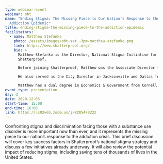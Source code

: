 ```yaml
---
type: webinar-event
webinar: obt
name: "Ending Stigma: The Missing Piece to Our Nation’s Response to the
  Addiction Epidemic"
title: ending-stigma-the-missing-piece-to-the-addiction-epidemic
facilitators:
  - name: Matthew Stefanko
    photo: /assets/images/obt-sat.-3pm-matthew-stefanko.png
    link: https://www.shatterproof.org/
    bio: >
      Matthew Stefanko is the Director, National Stigma Initiative for
      Shatterproof. 

      Before joining Shatterproof, Matthew was the Associate Director for Strategy and Programs at Planned Parenthood Federation of America. There, he worked across functions to develop strategic initiatives aimed at increasing patient access and reducing the impact of health epidemics. Prior to PPFA, Matthew worked in management consulting at McKinsey and Company where he primarily was involved with their public and social sector practices. 

      He also served as the City Director in Jacksonville and Dallas for McKinsey's workforce development nonprofit Generation. Matthew also previously worked in local government at the Baltimore City Health Department where he supported Dr. Leana Wen as her Special Advisor on Opioid Policy.

      Matthew has a dual degree in Economics & Government from Cornell University. He serves on the board of Anabel's Grocery, a nonprofit store addressing food insecurity, which he co-founded. He is based in Washington D.C.
event-type: presentation
day: 2
date: 2020-12-05
start-time: 15:00
end-time: 16:00
link: https://us02web.zoom.us/j/8285470222
---
```


Confronting stigma and discrimination facing those with a substance use disorder is more important now than ever, and it represents the missing piece to our nation’s response to the addiction crisis. This brief discussion will cover key success factors in Shatterproof’s national stigma strategy and discuss a few initiatives already underway. It will also review the potential impact of reducing stigma, including saving tens of thousands of lives in the United States.
